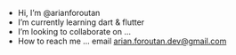 -  Hi, I’m @arianforoutan
-  I’m currently learning  dart & flutter
-  I’m looking to collaborate on ...
-  How to reach me ... email arian.foroutan.dev@gmail.com

<!---
arianforoutan/arianforoutan is a ✨ special ✨ repository because its `README.md` (this file) appears on your GitHub profile.
You can click the Preview link to take a look at your changes.
--->
